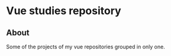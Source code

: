 # Vue studies repository

## About

Some of the projects of my vue repositories grouped in only one.
